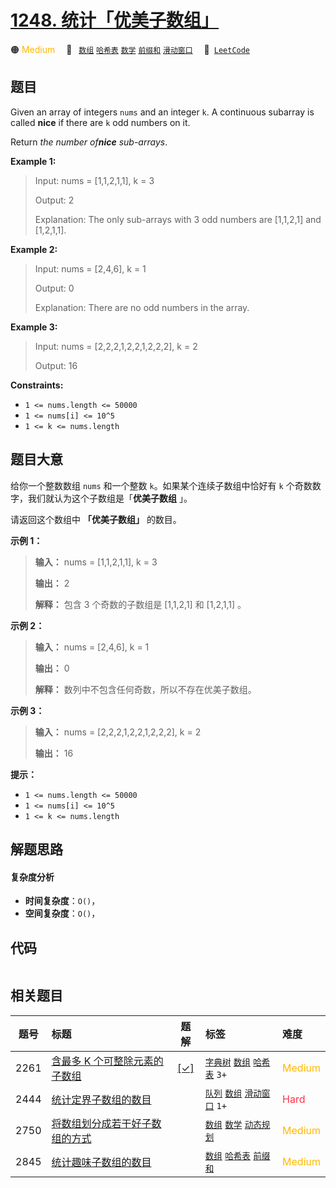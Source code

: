 # [1248. 统计「优美子数组」](https://leetcode.com/problems/count-number-of-nice-subarrays)

🟠 <font color=#ffb800>Medium</font>&emsp; 🔖&ensp; [`数组`](/tag/array.md) [`哈希表`](/tag/hash-table.md) [`数学`](/tag/math.md) [`前缀和`](/tag/prefix-sum.md) [`滑动窗口`](/tag/sliding-window.md)&emsp; 🔗&ensp;[`LeetCode`](https://leetcode.com/problems/count-number-of-nice-subarrays)

## 题目

Given an array of integers `nums` and an integer `k`. A continuous subarray is
called **nice** if there are `k` odd numbers on it.

Return _the number of**nice** sub-arrays_.



**Example 1:**

> Input: nums = [1,1,2,1,1], k = 3
> 
> Output: 2
> 
> Explanation: The only sub-arrays with 3 odd numbers are [1,1,2,1] and [1,2,1,1].

**Example 2:**

> Input: nums = [2,4,6], k = 1
> 
> Output: 0
> 
> Explanation: There are no odd numbers in the array.

**Example 3:**

> Input: nums = [2,2,2,1,2,2,1,2,2,2], k = 2
> 
> Output: 16

**Constraints:**

  * `1 <= nums.length <= 50000`
  * `1 <= nums[i] <= 10^5`
  * `1 <= k <= nums.length`


## 题目大意

给你一个整数数组 `nums` 和一个整数 `k`。如果某个连续子数组中恰好有 `k` 个奇数数字，我们就认为这个子数组是「**优美子数组** 」。

请返回这个数组中 **「优美子数组」** 的数目。



**示例 1：**

> 
> 
> 
> 
> 
> **输入：** nums = [1,1,2,1,1], k = 3
> 
> **输出：** 2
> 
> **解释：** 包含 3 个奇数的子数组是 [1,1,2,1] 和 [1,2,1,1] 。
> 
> 

**示例 2：**

> 
> 
> 
> 
> 
> **输入：** nums = [2,4,6], k = 1
> 
> **输出：** 0
> 
> **解释：** 数列中不包含任何奇数，所以不存在优美子数组。
> 
> 

**示例 3：**

> 
> 
> 
> 
> 
> **输入：** nums = [2,2,2,1,2,2,1,2,2,2], k = 2
> 
> **输出：** 16
> 
> 



**提示：**

  * `1 <= nums.length <= 50000`
  * `1 <= nums[i] <= 10^5`
  * `1 <= k <= nums.length`


## 解题思路

#### 复杂度分析

- **时间复杂度**：`O()`，
- **空间复杂度**：`O()`，

## 代码

```javascript

```

## 相关题目

<!-- prettier-ignore -->
| 题号 | 标题 | 题解 | 标签 | 难度 |
| :------: | :------ | :------: | :------ | :------ |
| 2261 | [含最多 K 个可整除元素的子数组](https://leetcode.com/problems/k-divisible-elements-subarrays) | [[✓]](/problem/2261.md) |  [`字典树`](/tag/trie.md) [`数组`](/tag/array.md) [`哈希表`](/tag/hash-table.md) `3+` | <font color=#ffb800>Medium</font> |
| 2444 | [统计定界子数组的数目](https://leetcode.com/problems/count-subarrays-with-fixed-bounds) |  |  [`队列`](/tag/queue.md) [`数组`](/tag/array.md) [`滑动窗口`](/tag/sliding-window.md) `1+` | <font color=#ff334b>Hard</font> |
| 2750 | [将数组划分成若干好子数组的方式](https://leetcode.com/problems/ways-to-split-array-into-good-subarrays) |  |  [`数组`](/tag/array.md) [`数学`](/tag/math.md) [`动态规划`](/tag/dynamic-programming.md) | <font color=#ffb800>Medium</font> |
| 2845 | [统计趣味子数组的数目](https://leetcode.com/problems/count-of-interesting-subarrays) |  |  [`数组`](/tag/array.md) [`哈希表`](/tag/hash-table.md) [`前缀和`](/tag/prefix-sum.md) | <font color=#ffb800>Medium</font> |